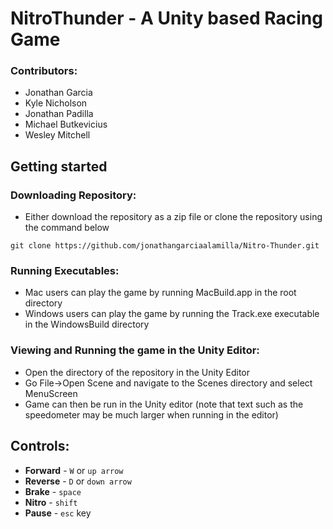 # NitroThunder - A Unity based Racing Game

### Contributors:

- Jonathan Garcia
- Kyle Nicholson
- Jonathan Padilla
- Michael Butkevicius
- Wesley Mitchell

## Getting started

### Downloading Repository:
- Either download the repository as a zip file or clone the repository using the command below
```
git clone https://github.com/jonathangarciaalamilla/Nitro-Thunder.git
```

### Running Executables:
- Mac users can play the game by running MacBuild.app in the root directory
- Windows users can play the game by running the Track.exe executable in the WindowsBuild directory

### Viewing and Running the game in the Unity Editor:
- Open the directory of the repository in the Unity Editor
- Go File->Open Scene and navigate to the Scenes directory and select MenuScreen
- Game can then be run in the Unity editor (note that text such as the speedometer may be much larger when running in the editor)

## Controls:

- **Forward** - `W` or `up arrow`
- **Reverse** - `D` or `down arrow`
- **Brake** - `space`
- **Nitro** - `shift`
- **Pause** - `esc` key

